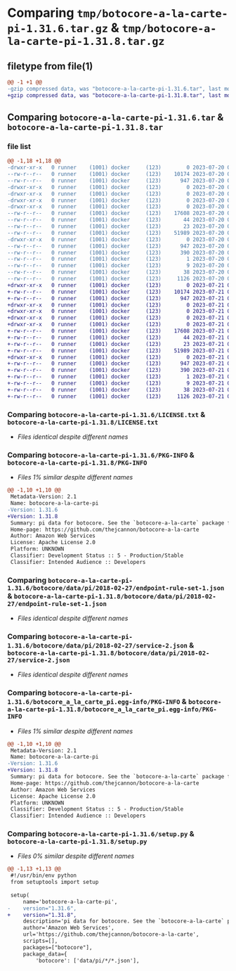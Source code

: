 # Comparing `tmp/botocore-a-la-carte-pi-1.31.6.tar.gz` & `tmp/botocore-a-la-carte-pi-1.31.8.tar.gz`

## filetype from file(1)

```diff
@@ -1 +1 @@
-gzip compressed data, was "botocore-a-la-carte-pi-1.31.6.tar", last modified: Thu Jul 20 01:20:34 2023, max compression
+gzip compressed data, was "botocore-a-la-carte-pi-1.31.8.tar", last modified: Fri Jul 21 01:21:43 2023, max compression
```

## Comparing `botocore-a-la-carte-pi-1.31.6.tar` & `botocore-a-la-carte-pi-1.31.8.tar`

### file list

```diff
@@ -1,18 +1,18 @@
-drwxr-xr-x   0 runner    (1001) docker     (123)        0 2023-07-20 01:20:34.058818 botocore-a-la-carte-pi-1.31.6/
--rw-r--r--   0 runner    (1001) docker     (123)    10174 2023-07-20 01:20:33.000000 botocore-a-la-carte-pi-1.31.6/LICENSE.txt
--rw-r--r--   0 runner    (1001) docker     (123)      947 2023-07-20 01:20:34.058818 botocore-a-la-carte-pi-1.31.6/PKG-INFO
-drwxr-xr-x   0 runner    (1001) docker     (123)        0 2023-07-20 01:20:34.058818 botocore-a-la-carte-pi-1.31.6/botocore/
-drwxr-xr-x   0 runner    (1001) docker     (123)        0 2023-07-20 01:20:34.058818 botocore-a-la-carte-pi-1.31.6/botocore/data/
-drwxr-xr-x   0 runner    (1001) docker     (123)        0 2023-07-20 01:20:34.058818 botocore-a-la-carte-pi-1.31.6/botocore/data/pi/
-drwxr-xr-x   0 runner    (1001) docker     (123)        0 2023-07-20 01:20:34.058818 botocore-a-la-carte-pi-1.31.6/botocore/data/pi/2018-02-27/
--rw-r--r--   0 runner    (1001) docker     (123)    17608 2023-07-20 01:19:55.000000 botocore-a-la-carte-pi-1.31.6/botocore/data/pi/2018-02-27/endpoint-rule-set-1.json
--rw-r--r--   0 runner    (1001) docker     (123)       44 2023-07-20 01:19:55.000000 botocore-a-la-carte-pi-1.31.6/botocore/data/pi/2018-02-27/examples-1.json
--rw-r--r--   0 runner    (1001) docker     (123)       23 2023-07-20 01:19:55.000000 botocore-a-la-carte-pi-1.31.6/botocore/data/pi/2018-02-27/paginators-1.json
--rw-r--r--   0 runner    (1001) docker     (123)    51989 2023-07-20 01:19:55.000000 botocore-a-la-carte-pi-1.31.6/botocore/data/pi/2018-02-27/service-2.json
-drwxr-xr-x   0 runner    (1001) docker     (123)        0 2023-07-20 01:20:34.058818 botocore-a-la-carte-pi-1.31.6/botocore_a_la_carte_pi.egg-info/
--rw-r--r--   0 runner    (1001) docker     (123)      947 2023-07-20 01:20:34.000000 botocore-a-la-carte-pi-1.31.6/botocore_a_la_carte_pi.egg-info/PKG-INFO
--rw-r--r--   0 runner    (1001) docker     (123)      390 2023-07-20 01:20:34.000000 botocore-a-la-carte-pi-1.31.6/botocore_a_la_carte_pi.egg-info/SOURCES.txt
--rw-r--r--   0 runner    (1001) docker     (123)        1 2023-07-20 01:20:34.000000 botocore-a-la-carte-pi-1.31.6/botocore_a_la_carte_pi.egg-info/dependency_links.txt
--rw-r--r--   0 runner    (1001) docker     (123)        9 2023-07-20 01:20:34.000000 botocore-a-la-carte-pi-1.31.6/botocore_a_la_carte_pi.egg-info/top_level.txt
--rw-r--r--   0 runner    (1001) docker     (123)       38 2023-07-20 01:20:34.058818 botocore-a-la-carte-pi-1.31.6/setup.cfg
--rw-r--r--   0 runner    (1001) docker     (123)     1126 2023-07-20 01:20:33.000000 botocore-a-la-carte-pi-1.31.6/setup.py
+drwxr-xr-x   0 runner    (1001) docker     (123)        0 2023-07-21 01:21:43.883343 botocore-a-la-carte-pi-1.31.8/
+-rw-r--r--   0 runner    (1001) docker     (123)    10174 2023-07-21 01:21:43.000000 botocore-a-la-carte-pi-1.31.8/LICENSE.txt
+-rw-r--r--   0 runner    (1001) docker     (123)      947 2023-07-21 01:21:43.883343 botocore-a-la-carte-pi-1.31.8/PKG-INFO
+drwxr-xr-x   0 runner    (1001) docker     (123)        0 2023-07-21 01:21:43.883343 botocore-a-la-carte-pi-1.31.8/botocore/
+drwxr-xr-x   0 runner    (1001) docker     (123)        0 2023-07-21 01:21:43.883343 botocore-a-la-carte-pi-1.31.8/botocore/data/
+drwxr-xr-x   0 runner    (1001) docker     (123)        0 2023-07-21 01:21:43.883343 botocore-a-la-carte-pi-1.31.8/botocore/data/pi/
+drwxr-xr-x   0 runner    (1001) docker     (123)        0 2023-07-21 01:21:43.883343 botocore-a-la-carte-pi-1.31.8/botocore/data/pi/2018-02-27/
+-rw-r--r--   0 runner    (1001) docker     (123)    17608 2023-07-21 01:21:06.000000 botocore-a-la-carte-pi-1.31.8/botocore/data/pi/2018-02-27/endpoint-rule-set-1.json
+-rw-r--r--   0 runner    (1001) docker     (123)       44 2023-07-21 01:21:06.000000 botocore-a-la-carte-pi-1.31.8/botocore/data/pi/2018-02-27/examples-1.json
+-rw-r--r--   0 runner    (1001) docker     (123)       23 2023-07-21 01:21:06.000000 botocore-a-la-carte-pi-1.31.8/botocore/data/pi/2018-02-27/paginators-1.json
+-rw-r--r--   0 runner    (1001) docker     (123)    51989 2023-07-21 01:21:06.000000 botocore-a-la-carte-pi-1.31.8/botocore/data/pi/2018-02-27/service-2.json
+drwxr-xr-x   0 runner    (1001) docker     (123)        0 2023-07-21 01:21:43.883343 botocore-a-la-carte-pi-1.31.8/botocore_a_la_carte_pi.egg-info/
+-rw-r--r--   0 runner    (1001) docker     (123)      947 2023-07-21 01:21:43.000000 botocore-a-la-carte-pi-1.31.8/botocore_a_la_carte_pi.egg-info/PKG-INFO
+-rw-r--r--   0 runner    (1001) docker     (123)      390 2023-07-21 01:21:43.000000 botocore-a-la-carte-pi-1.31.8/botocore_a_la_carte_pi.egg-info/SOURCES.txt
+-rw-r--r--   0 runner    (1001) docker     (123)        1 2023-07-21 01:21:43.000000 botocore-a-la-carte-pi-1.31.8/botocore_a_la_carte_pi.egg-info/dependency_links.txt
+-rw-r--r--   0 runner    (1001) docker     (123)        9 2023-07-21 01:21:43.000000 botocore-a-la-carte-pi-1.31.8/botocore_a_la_carte_pi.egg-info/top_level.txt
+-rw-r--r--   0 runner    (1001) docker     (123)       38 2023-07-21 01:21:43.883343 botocore-a-la-carte-pi-1.31.8/setup.cfg
+-rw-r--r--   0 runner    (1001) docker     (123)     1126 2023-07-21 01:21:43.000000 botocore-a-la-carte-pi-1.31.8/setup.py
```

### Comparing `botocore-a-la-carte-pi-1.31.6/LICENSE.txt` & `botocore-a-la-carte-pi-1.31.8/LICENSE.txt`

 * *Files identical despite different names*

### Comparing `botocore-a-la-carte-pi-1.31.6/PKG-INFO` & `botocore-a-la-carte-pi-1.31.8/PKG-INFO`

 * *Files 1% similar despite different names*

```diff
@@ -1,10 +1,10 @@
 Metadata-Version: 2.1
 Name: botocore-a-la-carte-pi
-Version: 1.31.6
+Version: 1.31.8
 Summary: pi data for botocore. See the `botocore-a-la-carte` package for more info.
 Home-page: https://github.com/thejcannon/botocore-a-la-carte
 Author: Amazon Web Services
 License: Apache License 2.0
 Platform: UNKNOWN
 Classifier: Development Status :: 5 - Production/Stable
 Classifier: Intended Audience :: Developers
```

### Comparing `botocore-a-la-carte-pi-1.31.6/botocore/data/pi/2018-02-27/endpoint-rule-set-1.json` & `botocore-a-la-carte-pi-1.31.8/botocore/data/pi/2018-02-27/endpoint-rule-set-1.json`

 * *Files identical despite different names*

### Comparing `botocore-a-la-carte-pi-1.31.6/botocore/data/pi/2018-02-27/service-2.json` & `botocore-a-la-carte-pi-1.31.8/botocore/data/pi/2018-02-27/service-2.json`

 * *Files identical despite different names*

### Comparing `botocore-a-la-carte-pi-1.31.6/botocore_a_la_carte_pi.egg-info/PKG-INFO` & `botocore-a-la-carte-pi-1.31.8/botocore_a_la_carte_pi.egg-info/PKG-INFO`

 * *Files 1% similar despite different names*

```diff
@@ -1,10 +1,10 @@
 Metadata-Version: 2.1
 Name: botocore-a-la-carte-pi
-Version: 1.31.6
+Version: 1.31.8
 Summary: pi data for botocore. See the `botocore-a-la-carte` package for more info.
 Home-page: https://github.com/thejcannon/botocore-a-la-carte
 Author: Amazon Web Services
 License: Apache License 2.0
 Platform: UNKNOWN
 Classifier: Development Status :: 5 - Production/Stable
 Classifier: Intended Audience :: Developers
```

### Comparing `botocore-a-la-carte-pi-1.31.6/setup.py` & `botocore-a-la-carte-pi-1.31.8/setup.py`

 * *Files 0% similar despite different names*

```diff
@@ -1,13 +1,13 @@
 #!/usr/bin/env python
 from setuptools import setup
 
 setup(
     name='botocore-a-la-carte-pi',
-    version="1.31.6",
+    version="1.31.8",
     description='pi data for botocore. See the `botocore-a-la-carte` package for more info.',
     author='Amazon Web Services',
     url='https://github.com/thejcannon/botocore-a-la-carte',
     scripts=[],
     packages=["botocore"],
     package_data={
         'botocore': ['data/pi/*/*.json'],
```

